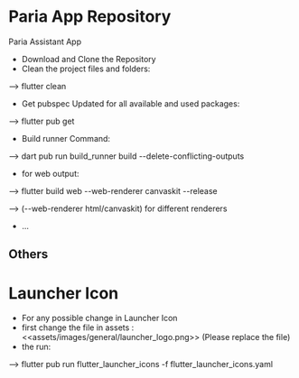 # Paria App Repository

Paria Assistant App

- Download and Clone the Repository
- Clean the project files and folders:

--> flutter clean

- Get pubspec Updated for all available and used packages:

--> flutter pub get

- Build runner Command:

--> dart pub run build_runner build --delete-conflicting-outputs

- for web output:

--> flutter build web --web-renderer canvaskit --release

--> (--web-renderer html/canvaskit) for different renderers

- ...


## Others
# Launcher Icon
- For any possible change in Launcher Icon
- first change the file in assets : <<assets/images/general/launcher_logo.png>> (Please replace the file)
- the run:

--> flutter pub run flutter_launcher_icons -f flutter_launcher_icons.yaml